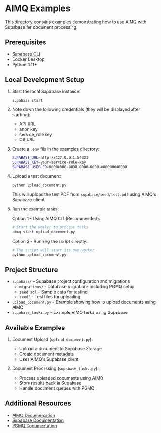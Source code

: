 # AIMQ Examples

This directory contains examples demonstrating how to use AIMQ with Supabase for document processing.

## Prerequisites

- [Supabase CLI](https://supabase.com/docs/guides/cli)
- Docker Desktop
- Python 3.11+

## Local Development Setup

1. Start the local Supabase instance:
   ```bash
   supabase start
   ```

2. Note down the following credentials (they will be displayed after starting):
   - API URL
   - anon key
   - service_role key
   - DB URL

3. Create a `.env` file in the examples directory:
   ```bash
   SUPABASE_URL=http://127.0.0.1:54321
   SUPABASE_KEY=your-service-role-key
   SUPABASE_USER_ID=00000000-0000-0000-0000-000000000000
   ```

4. Upload a test document:
   ```bash
   python upload_document.py
   ```
   This will upload the test PDF from `supabase/seed/test.pdf` using AIMQ's Supabase client.

5. Run the example tasks:

   Option 1 - Using AIMQ CLI (Recommended):
   ```bash
   # Start the worker to process tasks
   aimq start upload_document.py
   ```

   Option 2 - Running the script directly:
   ```bash
   # The script will start its own worker
   python upload_document.py
   ```

## Project Structure

- `supabase/` - Supabase project configuration and migrations
  - `migrations/` - Database migrations including PGMQ setup
  - `seed.sql` - Sample data for testing
  - `seed/` - Test files for uploading
- `upload_document.py` - Example showing how to upload documents using AIMQ
- `supabase_tasks.py` - Example AIMQ tasks using Supabase

## Available Examples

1. Document Upload (`upload_document.py`):
   - Upload a document to Supabase Storage
   - Create document metadata
   - Uses AIMQ's Supabase client

2. Document Processing (`supabase_tasks.py`):
   - Process uploaded documents using AIMQ
   - Store results back in Supabase
   - Handle document queues with PGMQ

## Additional Resources

- [AIMQ Documentation](https://bldxio.github.io/aimq)
- [Supabase Documentation](https://supabase.com/docs)
- [PGMQ Documentation](https://supabase.com/docs/guides/database/extensions/pgmq)
